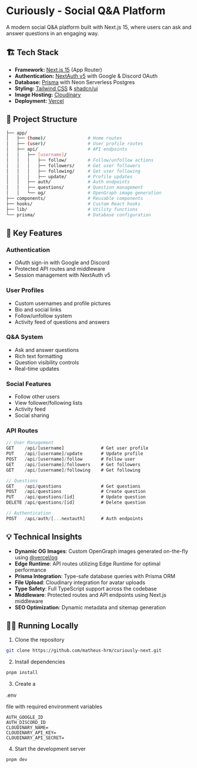 # Curiously - Social Q&A Platform

A modern social Q&A platform built with Next.js 15, where users can ask and answer questions in an engaging way.

## 🏗️ Tech Stack

- **Framework:** [Next.js 15](https://nextjs.org/) (App Router)
- **Authentication:** [NextAuth v5](https://authjs.dev/) with Google & Discord OAuth
- **Database:** [Prisma](https://prisma.io) with Neon Serverless Postgres
- **Styling:** [Tailwind CSS](https://tailwindcss.com) & [shadcn/ui](https://ui.shadcn.com/)
- **Image Hosting:** [Cloudinary](https://cloudinary.com)
- **Deployment:** [Vercel](https://vercel.com)

## 📁 Project Structure

```sh
├── app/
│   ├── (home)/                # Home routes
│   ├── (user)/                # User profile routes
│   ├── api/                   # API endpoints
│   │   ├── [username]/
│   │   │   ├── follow/        # Follow/unfollow actions
│   │   │   ├── followers/     # Get user followers
│   │   │   ├── following/     # Get user following
│   │   │   ├── update/        # Profile updates
│   │   ├── auth/              # Auth endpoints
│   │   ├── questions/         # Question management
│   │   └── og/                # OpenGraph image generation
├── components/                # Reusable components
├── hooks/                     # Custom React hooks
├── lib/                       # Utility functions
└── prisma/                    # Database configuration

```
## 🚀 Key Features

### Authentication
- OAuth sign-in with Google and Discord
- Protected API routes and middleware
- Session management with NextAuth v5

### User Profiles
- Custom usernames and profile pictures
- Bio and social links
- Follow/unfollow system
- Activity feed of questions and answers

### Q&A System
- Ask and answer questions
- Rich text formatting
- Question visibility controls
- Real-time updates

### Social Features
- Follow other users
- View follower/following lists
- Activity feed
- Social sharing

### API Routes
```typescript
// User Management
GET    /api/[username]              # Get user profile
PUT    /api/[username]/update       # Update profile
POST   /api/[username]/follow       # Follow user
GET    /api/[username]/followers    # Get followers
GET    /api/[username]/following    # Get following

// Questions
GET    /api/questions               # Get questions
POST   /api/questions               # Create question
PUT    /api/questions/[id]          # Update question
DELETE /api/questions/[id]          # Delete question

// Authentication
POST   /api/auth/[...nextauth]      # Auth endpoints
```

## 💡 Technical Insights

- **Dynamic OG Images**: Custom OpenGraph images generated on-the-fly using [@vercel/og](https://vercel.com/docs/concepts/functions/edge-functions/og-image-generation)
- **Edge Runtime**: API routes utilizing Edge Runtime for optimal performance
- **Prisma Integration**: Type-safe database queries with Prisma ORM
- **File Upload**: Cloudinary integration for avatar uploads
- **Type Safety**: Full TypeScript support across the codebase
- **Middleware**: Protected routes and API endpoints using Next.js middleware
- **SEO Optimization**: Dynamic metadata and sitemap generation

## 🏃‍♂️ Running Locally

1. Clone the repository
```bash
git clone https://github.com/matheus-hrm/curiously-next.git
```

2. Install dependencies
```bash
pnpm install
```

3. Create a 

.env

 file with required environment variables
```
AUTH_GOOGLE_ID
AUTH_DISCORD_ID
CLOUDINARY_NAME=
CLOUDINARY_API_KEY=
CLOUDINARY_API_SECRET=
```

4. Start the development server
```bash
pnpm dev
```
